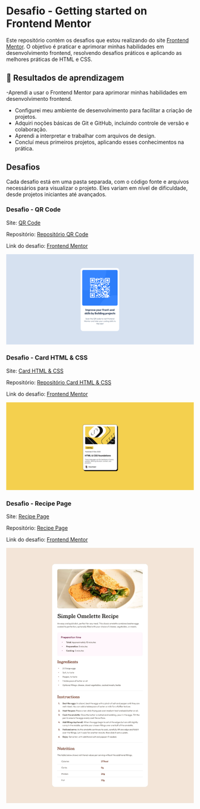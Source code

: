 # Desafio - Getting started on Frontend Mentor

Este repositório contém os desafios que estou realizando do site [Frontend Mentor](https://www.frontendmentor.io/profile/emillymoitinho). O objetivo é praticar e aprimorar minhas habilidades em desenvolvimento frontend, resolvendo desafios práticos e aplicando as melhores práticas de HTML e CSS.

## 💭 Resultados de aprendizagem
-Aprendi a usar o Frontend Mentor para aprimorar minhas habilidades em desenvolvimento frontend.
- Configurei meu ambiente de desenvolvimento para facilitar a criação de projetos.
- Adquiri noções básicas de Git e GitHub, incluindo controle de versão e colaboração.
- Aprendi a interpretar e trabalhar com arquivos de design.
- Concluí meus primeiros projetos, aplicando esses conhecimentos na prática.

## Desafios

Cada desafio está em uma pasta separada, com o código fonte e arquivos necessários para visualizar o projeto. Eles variam em nível de dificuldade, desde projetos iniciantes até avançados.

### Desafio - QR Code
Site: [QR Code](https://emillymoitinho.github.io/introduction_FrontendMentor/qr-code-component-main/)

Repositório: [Repositório QR Code](https://github.com/emillymoitinho/introduction_FrontendMentor/tree/main/qr-code-component-main)

Link do desafio: [Frontend Mentor](https://www.frontendmentor.io/solutions/utilizei-html5-para-estruturar-a-pgina-e-css3-com-flexbox-lqAQNw9cSJ)

![Imagem](qr-code-component-main/images/print.png)

### Desafio - Card HTML & CSS
Site: [Card HTML & CSS](https://emillymoitinho.github.io/introduction_FrontendMentor/card_htmlcss/)

Repositório: [Repositório Card HTML & CSS](https://github.com/emillymoitinho/introduction_FrontendMentor/tree/main/card_htmlcss)

Link do desafio: [Frontend Mentor](https://www.frontendmentor.io/solutions/card-html-and-css-GkNGuYovtf)

![Imagem](card_htmlcss/img/print.png)

### Desafio - Recipe Page
Site: [Recipe Page](https://emillymoitinho.github.io/introduction_FrontendMentor/pagina_receita/)

Repositório: [Recipe Page](https://github.com/emillymoitinho/introduction_FrontendMentor/tree/main/pagina_receita)

Link do desafio: [Frontend Mentor](https://www.frontendmentor.io/solutions/recipe-page-IsmfRkXhVo)

![Imagem](pagina_receita/design/desktop-design.jpg)
